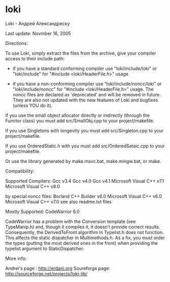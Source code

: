 loki
====

Loki - Андрей Александреску

Last update: Novmber 16, 2005

Directions:

To use Loki, simply extract the files from the archive, 
give your compiler access to their include path:

- if you have a standard conforming compiler use "loki/include/loki" 
  or "loki/include" for "#include <loki/HeaderFile.h>" usage

- if you have a non-conforming compiler use "loki/include/noncc/loki" 
  or "loki/include/noncc" for "#include <loki/HeaderFile.h>" usage. 
  The noncc files are declared as 'deprecated' and will be removed in
  future. They are also not updated with the new features of Loki 
  and bugfixes (unless YOU do it).


If you use the small object allocator directly or indirectly 
(through the Functor class) you must add src/SmallObj.cpp to your 
project/makefile.

If you use Singletons with longevity you must add 
src/Singleton.cpp to your project/makefile.

If you use OrderedStatic.h with you must add 
src/OrderedSataic.cpp to your project/makefile.

Or use the library generated by make.msvc.bat, make.mingw.bat,
or make.


Compatibility:

Supported Compilers:
Gcc v3.4
Gcc v4.0
Gcc v4.1
Microsoft Visual C++ v7.1
Microsoft Visual C++ v8.0

by special noncc files:
Borland C++ Builder v6.0
Microsoft Visual C++ v6.0
Microsoft Visual C++ v7.0
see also readme.txt files


Mostly Supported:
CodeWarrior 6.0

CodeWarrior has a problem with the Conversion template (see TypeManip.h) 
and, though it compiles it, it doesn't provide correct results. 
Consequently, the DerivedToFront algorithm in Typelist.h does not function. 
This affects the static dispatcher in Multimethods.h. As a fix, you must 
order the types (putting the most derived ones in the front) when providing 
the typelist argument to StaticDispatcher.



More info:

Andrei's page  : http://erdani.org 
Soureforge page: http://sourceforge.net/projects/loki-lib/
